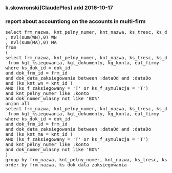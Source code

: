 ### k.skowronski(ClaudePlos) add 2016-10-17
### report about accountiong on the accounts in multi-firm 

<pre>
select frm_nazwa, knt_pelny_numer, knt_nazwa, ks_tresc, ks_dok_data_zaksiegowania 
, nvl(sum(WN),0) WN
, nvl(sum(MA),0) MA  
from 
(
select frm_nazwa, knt_pelny_numer, knt_nazwa, ks_tresc, ks_dok_data_zaksiegowania , ks_kwota WN, null  MA 
 from kgt_ksiegowania, kgt_dokumenty, kg_konta, eat_firmy 
where ks_dok_id = dok_id 
and dok_frm_id = frm_id
and dok_data_zaksiegowania between :dataOd and :dataDo
and (ks_knt_wn = knt_id ) 
AND (ks_f_zaksiegowany = 'T' or ks_f_symulacja = 'T') 
and knt_pelny_numer like :konto
and dok_numer_wlasny not like 'BO%'
union all 
select frm_nazwa, knt_pelny_numer, knt_nazwa, ks_tresc, ks_dok_data_zaksiegowania , null WN, ks_kwota  MA 
 from kgt_ksiegowania, kgt_dokumenty, kg_konta, eat_firmy 
where ks_dok_id = dok_id 
and dok_frm_id = frm_id
and dok_data_zaksiegowania between :dataOd and :dataDo
and (ks_knt_ma = knt_id ) 
AND (ks_f_zaksiegowany = 'T' or ks_f_symulacja = 'T') 
and knt_pelny_numer like :konto
and dok_numer_wlasny not like 'BO%'
)
group by frm_nazwa, knt_pelny_numer, knt_nazwa, ks_tresc, ks_dok_data_zaksiegowania
order by frm_nazwa, ks_dok_data_zaksiegowania
</pre>
